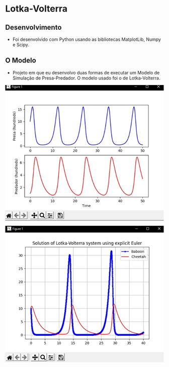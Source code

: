 # Lotka-Volterra
## Desenvolvimento
* Foi desenvolvido com Python usando as bibliotecas MatplotLib, Numpy e Scipy.

## O Modelo
 * Projeto em que eu desenvolvo duas formas de executar um Modelo de Simulação de Presa-Predador. O modelo usado foi o de Lotka-Volterra.

<p align="center"> <img src="https://github.com/DarlanNoetzold/Lotka-Volterra/blob/main/lotka01.jpg" />
 <p align="center"> <img src="https://github.com/DarlanNoetzold/Lotka-Volterra/blob/main/lotka02.jpg" />
